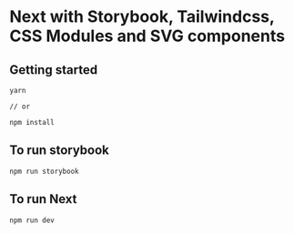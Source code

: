 # Next with Storybook, Tailwindcss, CSS Modules and SVG components

## Getting started

```
yarn

// or

npm install

```

## To run storybook

```
npm run storybook
```

## To run Next

```
npm run dev
```
